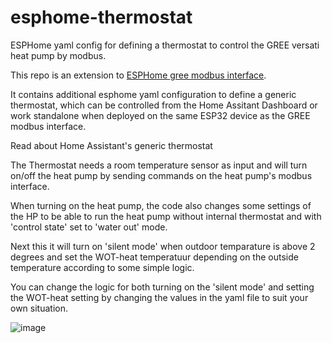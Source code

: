 # esphome-thermostat
ESPHome yaml config for defining a thermostat to control the GREE versati heat pump by modbus.

This repo is an extension to [ESPHome gree modbus interface](https://github.com/koelec/EspHome-Gree?tab=readme-ov-file).

It contains additional esphome yaml configuration to define a generic thermostat, which can be controlled from the Home Assitant Dashboard or work standalone when deployed on the same ESP32 device as the GREE modbus interface.

Read about Home Assistant's generic thermostat [](https://www.home-assistant.io/integrations/generic_thermostat/) 

The Thermostat needs a room temperature sensor as input and will turn on/off the heat pump by sending commands on the heat pump's modbus interface.

When turning on the heat pump, the code also changes some settings of the HP to be able to run the heat pump without internal thermostat and with 'control state' set to 'water out' mode. 

Next this it will turn on 'silent mode' when outdoor temparature is above 2 degrees and set the WOT-heat temperatuur depending on the outside temperature according to some simple logic.

You can change the logic for both turning on the 'silent mode' and setting the WOT-heat setting by changing the values in the yaml file to suit your own situation.

![image](https://github.com/user-attachments/assets/6d9f2274-8253-4988-8f19-23ad1c8f8e5c)

